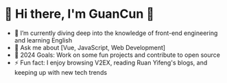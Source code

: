 # 👋 Hi there, I'm GuanCun 👋

- 🌱 I’m currently diving deep into the knowledge of front-end engineering and learning English
- 💬 Ask me about [Vue, JavaScript, Web Development]
- 🥅 2024 Goals: Work on some fun projects and contribute to open source
- ⚡ Fun fact: I enjoy browsing V2EX, reading Ruan Yifeng's blogs, and keeping up with new tech trends
